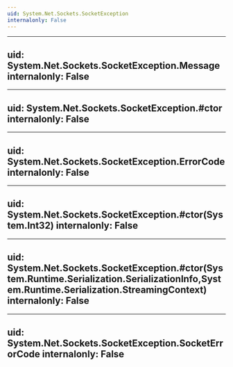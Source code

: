 ```yaml
---
uid: System.Net.Sockets.SocketException
internalonly: False
---
```


---
uid: System.Net.Sockets.SocketException.Message
internalonly: False
---

---
uid: System.Net.Sockets.SocketException.#ctor
internalonly: False
---

---
uid: System.Net.Sockets.SocketException.ErrorCode
internalonly: False
---

---
uid: System.Net.Sockets.SocketException.#ctor(System.Int32)
internalonly: False
---

---
uid: System.Net.Sockets.SocketException.#ctor(System.Runtime.Serialization.SerializationInfo,System.Runtime.Serialization.StreamingContext)
internalonly: False
---

---
uid: System.Net.Sockets.SocketException.SocketErrorCode
internalonly: False
---
